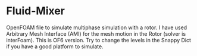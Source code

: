 # Fluid-Mixer
OpenFOAM file to simulate multiphase simulation with a rotor. I have used Arbitrary Mesh Interface (AMI) for the mesh motion in the Rotor (solver is interFoam). This is OF6 version. Try to change the levels in the Snappy Dict if you have a good platform to simulate.
